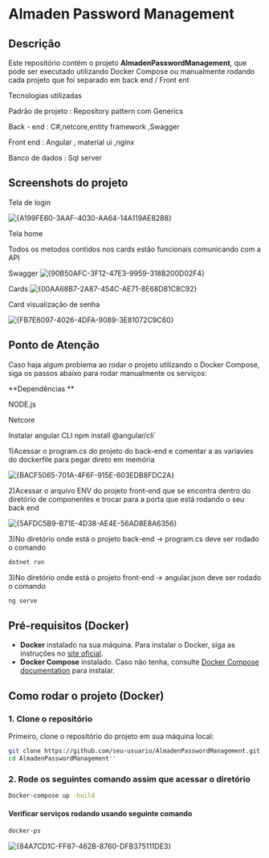 # Almaden Password Management

## Descrição

Este repositório contém o projeto **AlmadenPasswordManagement**, que pode ser executado utilizando Docker Compose ou manualmente rodando cada projeto que foi separado em back end / Front ent

Tecnologias utilizadas 

Padrão de projeto : Repository pattern com Generics

Back - end : C#,netcore,entity framework ,Swagger

Front end : Angular , material ui ,nginx 

Banco de dados : Sql server 

## Screenshots do projeto

Tela de login

![{A199FE60-3AAF-4030-AA64-14A119AE8288}](https://github.com/user-attachments/assets/fd68ed68-2165-44ba-8194-9f95fc819374)

Tela home 

Todos os metodos contidos nos cards estão funcionais comunicando com a API

Swagger
![{90B50AFC-3F12-47E3-9959-318B200D02F4}](https://github.com/user-attachments/assets/e1596f7e-2670-4954-84e4-e21ece42bdfd)

Cards
![{00AA68B7-2A87-454C-AE71-8E68D81C8C92}](https://github.com/user-attachments/assets/b2b9575d-2ab3-4eb8-8254-c348c4d34474)


Card visualização de senha 

![{FB7E6097-4026-4DFA-9089-3E81072C9C60}](https://github.com/user-attachments/assets/1b04a97d-166b-483f-acbb-840017c15db3)




## Ponto de Atenção

Caso haja algum problema ao rodar o projeto utilizando o Docker Compose, siga os passos abaixo para rodar manualmente os serviços:

**Dependências **

NODE.js 

Netcore 

Instalar angular CLI npm install @angular/cli`

1)Acessar o program.cs do projeto do back-end e comentar a as variavies do dockerfile para pegar direto em memória


![{BACF5065-701A-4F6F-915E-603EDB8FDC2A}](https://github.com/user-attachments/assets/ec8f9f4b-3920-453c-a5d1-2208a0fe362d)

2)Acessar o arquivo ENV do projeto front-end que se encontra dentro do diretório de componentes e trocar para  a porta que está rodando o seu back end


![{5AFDC5B9-B71E-4D38-AE4E-56AD8E8A6356}](https://github.com/user-attachments/assets/d9d16b4b-2ff6-4c2b-93bb-ec3ce20b1a05)

3)No diretório onde está o projeto back-end -> program.cs deve ser rodado o comando 
```bash
dotnet run
```

3)No diretório onde está o projeto front-end -> angular.json deve ser rodado o comando 
```bash
ng serve
```




## Pré-requisitos (Docker)

- **Docker** instalado na sua máquina. Para instalar o Docker, siga as instruções no [site oficial](https://www.docker.com/get-started).
- **Docker Compose** instalado. Caso não tenha, consulte [Docker Compose documentation](https://docs.docker.com/compose/install/) para instalar.

## Como rodar o projeto (Docker)

### 1. Clone o repositório

Primeiro, clone o repositório do projeto em sua máquina local:

```bash
git clone https://github.com/seu-usuario/AlmadenPasswordManagement.git
cd AlmadenPasswordManagement''
```

### 2. Rode os seguintes comando assim que acessar o diretório

```bash
Docker-compose up -build
```
#### Verificar serviços rodando usando seguinte comando 

```bash
docker-ps
```
![{84A7CD1C-FF87-462B-8760-DFB375111DE3}](https://github.com/user-attachments/assets/d6a10253-63be-4f61-aec3-779da2072fc6)


